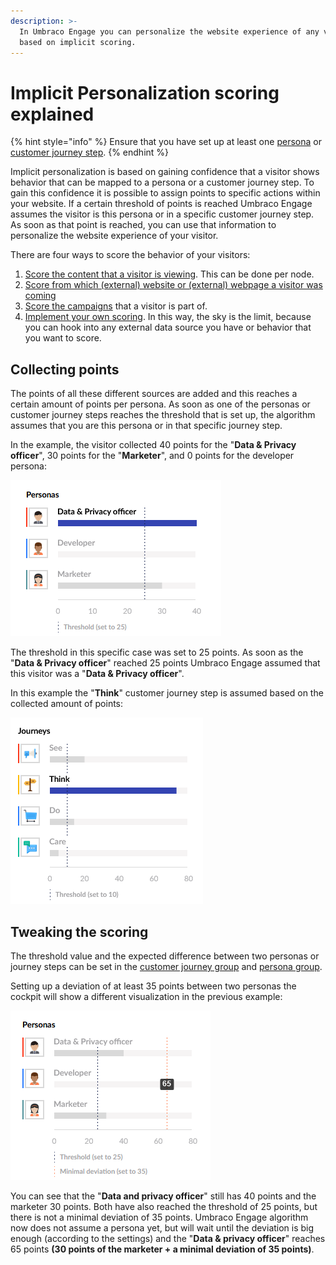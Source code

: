 ```yaml
---
description: >-
  In Umbraco Engage you can personalize the website experience of any visitor
  based on implicit scoring.
---
```


# Implicit Personalization scoring explained

{% hint style="info" %}
Ensure that you have set up at least one [persona](setting-up-personas.md) or [customer journey step](setting-up-the-customer-journey.md).
{% endhint %}

Implicit personalization is based on gaining confidence that a visitor shows behavior that can be mapped to a persona or a customer journey step. To gain this confidence it is possible to assign points to specific actions within your website. If a certain threshold of points is reached Umbraco Engage assumes the visitor is this persona or in a specific customer journey step. As soon as that point is reached, you can use that information to personalize the website experience of your visitor.

There are four ways to score the behavior of your visitors:

1. [Score the content that a visitor is viewing](content-scoring.md). This can be done per node.
2. [Score from which (external) website or (external) webpage a visitor was\
   coming](referral-scoring.md)
3. [Score the campaigns](campaign-scoring.md) that a visitor is part of.
4. [Implement your own scoring](../../../developers/personalization/custom-scoring.md). In this way, the sky is the limit, because you can hook into any external data source you have or behavior that you want to score.

## Collecting points

The points of all these different sources are added and this reaches a certain amount of points per persona. As soon as one of the personas or customer journey steps reaches the threshold that is set up, the algorithm assumes that you are this persona or in that specific journey step.

In the example, the visitor collected 40 points for the "**Data & Privacy officer**", 30 points for the "**Marketer**", and 0 points for the developer persona:

![](../../../.gitbook/assets/engage-persona-scoring.png)

The threshold in this specific case was set to 25 points. As soon as the "**Data & Privacy officer**" reached 25 points Umbraco Engage assumed that this visitor was a "**Data & Privacy officer**".

In this example the "**Think**" customer journey step is assumed based on the collected amount of points:

![](../../../.gitbook/assets/engage-journey-scoring.png)

## Tweaking the scoring

The threshold value and the expected difference between two personas or journey steps can be set in the [customer journey group](setting-up-the-customer-journey.md) and [persona group](setting-up-personas.md).

Setting up a deviation of at least 35 points between two personas the cockpit will show a different visualization in the previous example:

![](../../../.gitbook/assets/engage-persona-scoring-with-minimal-deviation.png)

You can see that the "**Data and privacy officer**" still has 40 points and the marketer 30 points. Both have also reached the threshold of 25 points, but there is not a minimal deviation of 35 points. Umbraco Engage algorithm now does not assume a persona yet, but will wait until the deviation is big enough (according to the settings) and the "**Data & privacy officer**" reaches 65 points **(30 points of the marketer + a minimal deviation of 35 points)**.
